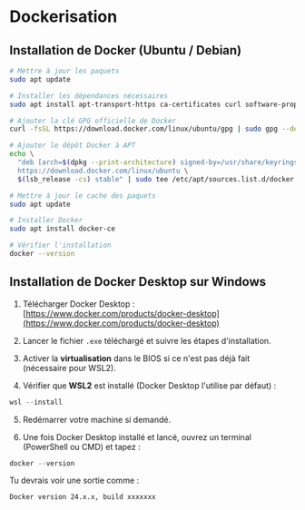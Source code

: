 # Dockerisation

## Installation de Docker (Ubuntu / Debian)

```bash
# Mettre à jour les paquets
sudo apt update

# Installer les dépendances nécessaires
sudo apt install apt-transport-https ca-certificates curl software-properties-common

# Ajouter la clé GPG officielle de Docker
curl -fsSL https://download.docker.com/linux/ubuntu/gpg | sudo gpg --dearmor -o /usr/share/keyrings/docker-archive-keyring.gpg

# Ajouter le dépôt Docker à APT
echo \
  "deb [arch=$(dpkg --print-architecture) signed-by=/usr/share/keyrings/docker-archive-keyring.gpg] \
  https://download.docker.com/linux/ubuntu \
  $(lsb_release -cs) stable" | sudo tee /etc/apt/sources.list.d/docker.list > /dev/null

# Mettre à jour le cache des paquets
sudo apt update

# Installer Docker
sudo apt install docker-ce

# Vérifier l'installation
docker --version
```

## Installation de Docker Desktop sur Windows

1.  Télécharger Docker Desktop :
    [https://www.docker.com/products/docker-desktop](https://www.docker.com/products/docker-desktop)

2.  Lancer le fichier `.exe` téléchargé et suivre les étapes d'installation.

3.  Activer la **virtualisation** dans le BIOS si ce n'est pas déjà fait (nécessaire pour WSL2).

4.  Vérifier que **WSL2** est installé (Docker Desktop l'utilise par défaut) :

```powershell
wsl --install
```

5.  Redémarrer votre machine si demandé.

6.  Une fois Docker Desktop installé et lancé, ouvrez un terminal (PowerShell ou CMD) et tapez :

```powershell
docker --version
```

Tu devrais voir une sortie comme :

```bash
Docker version 24.x.x, build xxxxxxx
```



